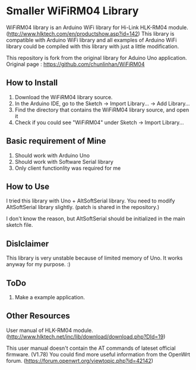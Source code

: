 # Smaller WiFiRM04 Library

WiFiRM04 library is an Arduino WiFi library for Hi-Link HLK-RM04 module. (http://www.hlktech.com/en/productshow.asp?id=142)
This library is compatible with Arduino WiFi library and all examples of Arduino WiFi library could be compiled with this
library with just a little modification.

This repository is fork from the original library for Aduino Uno application.
Original page : https://github.com/chunlinhan/WiFiRM04

## How to Install

1. Download the WiFiRM04 library source.
1. In the Arduino IDE, go to the Sketch -> Import Library... -> Add Library...
1. Find the directory that contains the WiFiRM04 library source, and open it
1. Check if you could see "WiFiRM04" under Sketch -> Import Library...

## Basic requirement of Mine

1. Should work with Arduino Uno
1. Should work with Software Serial library
1. Only client functionlity was required for me

## How to Use

I tried this library with Uno + AltSoftSerial library. You need to modify AltSoftSerial library slightly. (patch is shared in the repository.)

I don't know the reason, but AltSoftSerial should be initialized in the main sketch file.

## Dislclaimer

This library is very unstable because of limited memory of Uno. It works anyway for my purpose. :)

## ToDo

1. Make a example application.

## Other Resources
User manual of HLK-RM04 module. (http://www.hlktech.net/inc/lib/download/download.php?DId=19)

This user manual doesn't contain the AT commands of lateset official firmware. (V1.78)
You could find more useful information from the OpenWrt forum. (https://forum.openwrt.org/viewtopic.php?id=42142)
